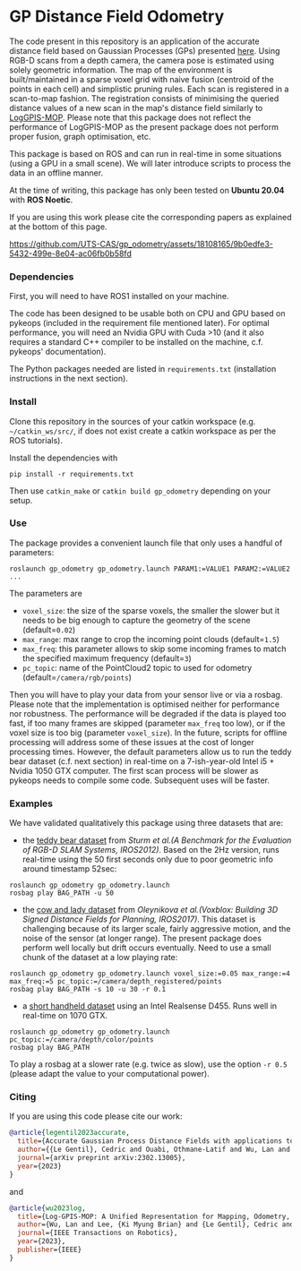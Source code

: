 # GP Distance Field Odometry

The code present in this repository is an application of the accurate distance field based on Gaussian Processes (GPs) presented [here](https://arxiv.org/abs/2302.13005).
Using RGB-D scans from a depth camera, the camera pose is estimated using solely geometric information.
The map of the environment is built/maintained in a sparse voxel grid with naive fusion (centroid of the points in each cell) and simplistic pruning rules.
Each scan is registered in a scan-to-map fashion.
The registration consists of minimising the queried distance values of a new scan in the map's distance field similarly to [LogGPIS-MOP](https://ieeexplore.ieee.org/abstract/document/10202666).
Please note that this package does not reflect the performance of LogGPIS-MOP as the present package does not perform proper fusion, graph optimisation, etc.

This package is based on ROS and can run in real-time in some situations (using a GPU in a small scene).
We will later introduce scripts to process the data in an offline manner.

At the time of writing, this package has only been tested on __Ubuntu 20.04__ with __ROS Noetic__.


If you are using this work please cite the corresponding papers as explained at the bottom of this page.





https://github.com/UTS-CAS/gp_odometry/assets/18108165/9b0edfe3-5432-499e-8e04-ac06fb0b58fd






### Dependencies

First, you will need to have ROS1 installed on your machine.

The code has been designed to be usable both on CPU and GPU based on pykeops (included in the requirement file mentioned later).
For optimal performance, you will need an Nvidia GPU with Cuda >10 (and it also requires a standard C++ compiler to be installed on the machine, c.f. pykeops' documentation).

The Python packages needed are listed in `requirements.txt` (installation instructions in the next section).

### Install

Clone this repository in the sources of your catkin workspace (e.g. `~/catkin_ws/src/`, if does not exist create a catkin workspace as per the ROS tutorials).

Install the dependencies with
```
pip install -r requirements.txt
```

Then use `catkin_make` or `catkin build gp_odometry` depending on your setup.

### Use

The package provides a convenient launch file that only uses a handful of parameters:
```
roslaunch gp_odometry gp_odometry.launch PARAM1:=VALUE1 PARAM2:=VALUE2 ... 
```

The parameters are
- `voxel_size`: the size of the sparse voxels, the smaller the slower but it needs to be big enough to capture the geometry of the scene (default=`0.02`) 
- `max_range`: max range to crop the incoming point clouds (default=`1.5`)
- `max_freq`: this parameter allows to skip some incoming frames to match the specified maximum frequency (default=`3`)
- `pc_topic`: name of the PointCloud2 topic to used for odometry (default=`/camera/rgb/points`)


Then you will have to play your data from your sensor live or via a rosbag.
Please note that the implementation is optimised neither for performance nor robustness.
The performance will be degraded if the data is played too fast, if too many frames are skipped (parameter `max_freq` too low), or if the voxel size is too big (parameter `voxel_size`).
In the future, scripts for offline processing will address some of these issues at the cost of longer processing times.
However, the default parameters allow us to run the teddy bear dataset (c.f. next section) in real-time on a 7-ish-year-old Intel i5 + Nvidia 1050 GTX computer.
The first scan process will be slower as pykeops needs to compile some code. Subsequent uses will be faster.


### Examples

We have validated qualitatively this package using three datasets that are:
- the [teddy bear dataset](https://cvg.cit.tum.de/rgbd/dataset/freiburg3/rgbd_dataset_freiburg3_teddy-2hz-with-pointclouds.bag) from _Sturm et al.(A Benchmark for the Evaluation of RGB-D SLAM Systems, IROS2012)_. Based on the 2Hz version, runs real-time using the 50 first seconds only due to poor geometric info around timestamp 52sec: 
```
roslaunch gp_odometry gp_odometry.launch
rosbag play BAG_PATH -u 50
```
- the [cow and lady dataset](https://projects.asl.ethz.ch/datasets/doku.php?id=iros2017/) from _Oleynikova et al.(Voxblox: Building 3D Signed Distance Fields for Planning, IROS2017)_. This dataset is challenging because of its larger scale, fairly aggressive motion, and the noise of the sensor (at longer range). The present package does perform well locally but drift occurs eventually. Need to use a small chunk of the dataset at a low playing rate:
```
roslaunch gp_odometry gp_odometry.launch voxel_size:=0.05 max_range:=4 max_freq:=5 pc_topic:=/camera/depth_registered/points
rosbag play BAG_PATH -s 10 -u 30 -r 0.1
```
- a [short handheld dataset](https://drive.google.com/file/d/1A7T39yyUxzrUiflUjkjPx6K-JTOe_sPv/view?usp=drive_link) using an Intel Realsense D455. Runs well in real-time on 1070 GTX.
```
roslaunch gp_odometry gp_odometry.launch pc_topic:=/camera/depth/color/points
rosbag play BAG_PATH
```

To play a rosbag at a slower rate (e.g. twice as slow), use the option `-r 0.5` (please adapt the value to your computational power).



### Citing

If you are using this code please cite our work:
```bibtex
@article{legentil2023accurate,
  title={Accurate Gaussian Process Distance Fields with applications to Echolocation and Mapping},
  author={{Le Gentil}, Cedric and Ouabi, Othmane-Latif and Wu, Lan and Pradalier, Cedric and Vidal-Calleja, Teresa},
  journal={arXiv preprint arXiv:2302.13005},
  year={2023}
}
```
and
```bibtex
@article{wu2023log,
  title={Log-GPIS-MOP: A Unified Representation for Mapping, Odometry, and Planning},
  author={Wu, Lan and Lee, {Ki Myung Brian} and {Le Gentil}, Cedric and Vidal-Calleja, Teresa},
  journal={IEEE Transactions on Robotics},
  year={2023},
  publisher={IEEE}
}
```
